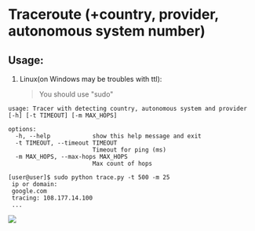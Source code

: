 # Traceroute (+country, provider, autonomous system number)

## Usage:

1. Linux(on Windows may be troubles with ttl):
   > You should use "sudo"

```
usage: Tracer with detecting country, autonomous system and provider [-h] [-t TIMEOUT] [-m MAX_HOPS]

options:
  -h, --help            show this help message and exit
  -t TIMEOUT, --timeout TIMEOUT
                        Timeout for ping (ms)
  -m MAX_HOPS, --max-hops MAX_HOPS
                        Max count of hops
```

   ```
   [user@user]$ sudo python trace.py -t 500 -m 25
    ip or domain:
    google.com
    tracing: 108.177.14.100
    ...
   ```

![](Screenshot_20220408_190113.png)